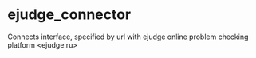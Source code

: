 # ejudge_connector
Connects interface, specified by url with ejudge online problem checking platform <ejudge.ru>

